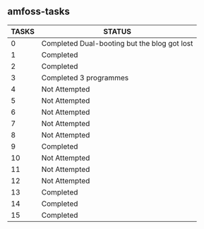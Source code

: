 ## amfoss-tasks
| TASKS| STATUS              |
| :---------|----------------------------|
| 0| Completed Dual-booting but the blog got lost|
| 1|Completed                                    |
| 2|Completed                                    |
| 3|Completed 3 programmes                       |
| 4|Not Attempted                                |
| 5|Not Attempted                                |
| 6|Not Attempted                                |
| 7|Not Attempted                                |
| 8|Not Attempted                                |
| 9|Completed                                    |
|10|Not Attempted                                |
|11|Not Attempted                                |
|12|Not Attempted                                |
|13|Completed                                    |
|14|Completed                                    |
|15|Completed                                    |
